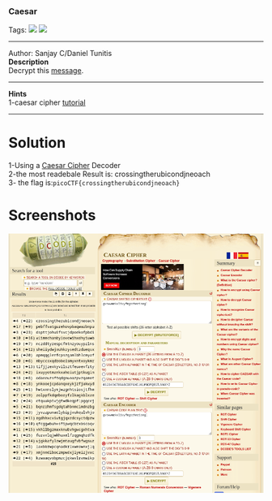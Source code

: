 ### Caesar
Tags: ![](https://img.shields.io/badge/Beginner_picoCTF_2019-blue) ![](https://img.shields.io/badge/Cryptography-red)

------------
Author: Sanjay C/Daniel Tunitis<br>
**Description**<br>
Decrypt this [message](https://jupiter.challenges.picoctf.org/static/7d707a443e95054dc4cf30b1d9522ef0/ciphertext).

------------

**Hints**<br>
1-caesar cipher [tutorial](https://learncryptography.com/classical-encryption/caesar-cipher)

------------
# Solution
1-Using a [Caesar Cipher](https://www.dcode.fr/caesar-cipher) Decoder <br>
2-the most readebale Result is: crossingtherubicondjneoach<br>
3- the flag is:`picoCTF{crossingtherubicondjneoach}`<br>
# Screenshots
![](Caesar.solved.png)
